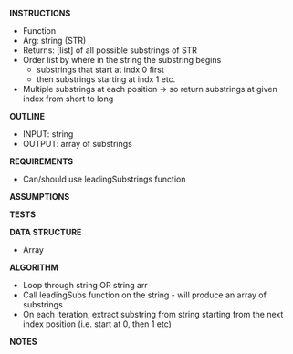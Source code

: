 **INSTRUCTIONS**
- Function
- Arg: string (STR)
- Returns: [list] of all possible substrings of STR
- Order list by where in the string the substring begins
  - substrings that start at indx 0 first
  - then substrings starting at indx 1 etc.
- Multiple substrings at each position -> so return substrings at given index from short to long

**OUTLINE**
- INPUT: string
- OUTPUT: array of substrings

**REQUIREMENTS**
- Can/should use leadingSubstrings function

**ASSUMPTIONS**

**TESTS**

**DATA STRUCTURE**
- Array

**ALGORITHM**
- Loop through string OR string arr
- Call leadingSubs function on the string - will produce an array of substrings
- On each iteration, extract substring from string starting from the next index position (i.e. start at 0, then 1 etc) 

**NOTES**